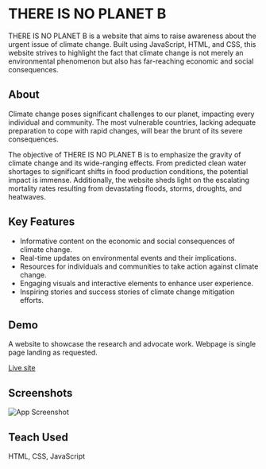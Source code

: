 
# THERE IS NO PLANET B
THERE IS NO PLANET B is a website that aims to raise awareness about the urgent issue of climate change. Built using JavaScript, HTML, and CSS, this website strives to highlight the fact that climate change is not merely an environmental phenomenon but also has far-reaching economic and social consequences. 

## About

Climate change poses significant challenges to our planet, impacting every individual and community. The most vulnerable countries, lacking adequate preparation to cope with rapid changes, will bear the brunt of its severe consequences.

The objective of THERE IS NO PLANET B is to emphasize the gravity of climate change and its wide-ranging effects. From predicted clean water shortages to significant shifts in food production conditions, the potential impact is immense. Additionally, the website sheds light on the escalating mortality rates resulting from devastating floods, storms, droughts, and heatwaves.

## Key Features

- Informative content on the economic and social consequences of climate change.
- Real-time updates on environmental events and their implications.
- Resources for individuals and communities to take action against climate change.
- Engaging visuals and interactive elements to enhance user experience.
- Inspiring stories and success stories of climate change mitigation efforts.


## Demo
A website to showcase the research and advocate work. Webpage is single page landing as requested.


[Live site](https://lucky-creponne-757be7.netlify.app/)
## Screenshots

![App Screenshot](https://i.imgur.com/QHxHbEQ.png)


## Teach Used

HTML, CSS, JavaScript 

